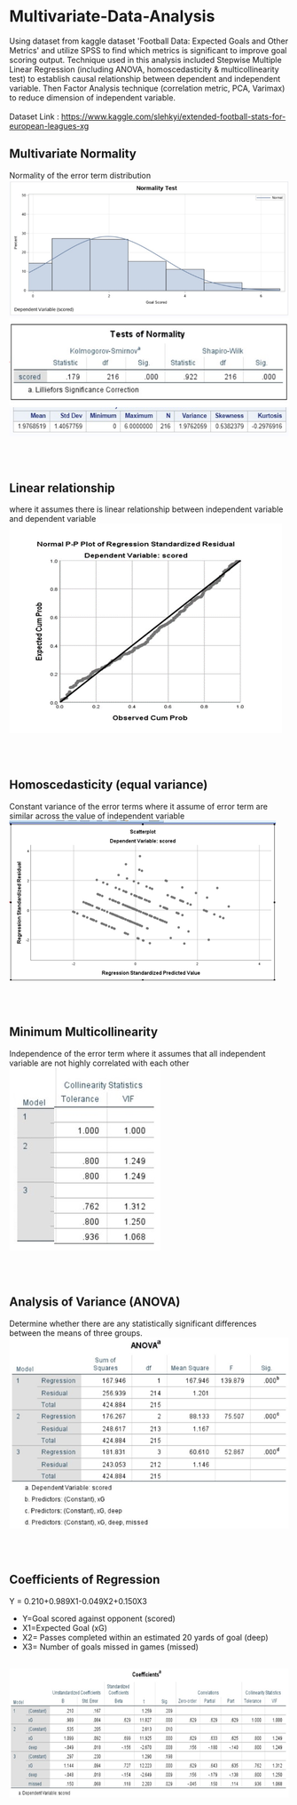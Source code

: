 # Multivariate-Data-Analysis
Using dataset from kaggle dataset 'Football Data: Expected Goals and Other Metrics' and utilize SPSS to find which metrics is significant to improve goal scoring output. Technique used in this analysis included Stepwise Multiple Linear Regression (including ANOVA, homoscedasticity & multicollinearity test) to establish causal relationship between dependent and independent variable. Then Factor Analysis technique (correlation metric, PCA, Varimax) to reduce dimension of independent variable.
<br></br>
Dataset Link : https://www.kaggle.com/slehkyi/extended-football-stats-for-european-leagues-xg
## Multivariate Normality
Normality of the error term distribution
<br>![result](image/normality1.png)
<br>![result](image/normality2.png)
<br>![result](image/normality3.png)

<br></br>
## Linear relationship 
where it assumes there is linear relationship between independent variable and dependent variable
<br>![result](image/linear.png)

<br></br>
## Homoscedasticity (equal variance) 
Constant variance of the error terms where it assume of error term are similar across the value of independent variable
<br>![result](image/homo.png)

<br></br>
## Minimum Multicollinearity 
Independence of the error term where it assumes that all independent variable are not highly correlated with each other 
<br>![result](image/coll.png)

<br></br>
## Analysis of Variance (ANOVA) 
Determine whether there are any statistically significant differences between the means of three groups.
<br>![result](image/anova.png)

<br></br>
## Coefficients of Regression 
Y = 0.210+0.989X1-0.049X2+0.150X3
+ Y=Goal scored against opponent (scored)
+ X1=Expected Goal (xG)
+ X2= Passes completed within an estimated 20 yards of goal (deep)
+ X3= Number of goals missed in games (missed)


<br>![result](image/coef.png)
